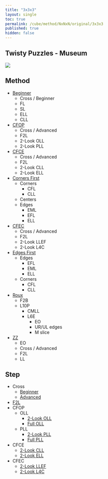 ```yaml
---
title: "3x3x3"
layout: single
toc: true
permalink: /cube/method/NxNxN/original/3x3x3
published: true
hidden: false
---
```


<head>
  <base target="_self">
</head>



## Twisty Puzzles - Museum

<a target="_blank" href="https://twistypuzzles.com/app/museum/museum_showitem.php?pkey=2968">
  <img src="https://twistypuzzles.com/museum/large/02968-03.jpg">
</a>



## Method

- [Beginner](/cube/method/NxNxN/original/3x3x3/beginner)
  - Cross / Beginner
  - FL
  - SL
  - ELL
  - CLL
- [CFOP](/cube/method/NxNxN/original/3x3x3/cfop)
  - Cross / Advanced
  - F2L
  - 2-Look OLL
  - 2-Look PLL
- [CFCE](/cube/method/NxNxN/original/3x3x3/cfce)
  - Cross / Advanced
  - F2L
  - 2-Look CLL
  - 2-Look ELL
- [Corners First](/cube/method/NxNxN/original/3x3x3/corners_first)
  - Corners
    - CFL
    - CLL
  - Centers
  - Edges
    - EML
    - EFL
    - ELL
- [CFEC](/cube/method/NxNxN/original/3x3x3/cfec)
  - Cross / Advanced
  - F2L
  - 2-Look LLEF
  - 2-Look L4C
- [Edges First](/cube/method/NxNxN/original/3x3x3/edges_first)
  - Edges
    - EFL
    - EML
    - ELL
  - Corners
    - CFL
    - CLL
- [Roux](/cube/method/NxNxN/original/3x3x3/roux)
  - F2B
  - L10P
    - CMLL
    - L6E
      - EO
      - UR/UL edges
      - M slice
- [ZZ](/cube/method/NxNxN/original/3x3x3/zz)
  - EO
  - Cross / Advanced
  - F2L
  - LL



## Step

- Cross
  - [Beginner](/cube/method/NxNxN/original/3x3x3/cross/beginner)
  - [Advanced](/cube/method/NxNxN/original/3x3x3/cross/advanced)
- [F2L](/cube/method/NxNxN/original/3x3x3/f2l)
- CFOP
  - OLL
    - [2-Look OLL](/cube/method/NxNxN/original/3x3x3/2_look_oll)
    - [Full OLL](/cube/method/NxNxN/original/3x3x3/full_oll)
  - PLL
    - [2-Look PLL](/cube/method/NxNxN/original/3x3x3/2_look_pll)
    - [Full PLL](/cube/method/NxNxN/original/3x3x3/full_pll)
- CFCE
  - [2-Look CLL](/cube/method/NxNxN/original/3x3x3/2_look_cll)
  - [2-Look ELL](/cube/method/NxNxN/original/3x3x3/2_look_ell)
- CFEC
  - [2-Look LLEF](/cube/method/NxNxN/original/3x3x3/2_look_llef)
  - [2-Look L4C](/cube/method/NxNxN/original/3x3x3/2_look_l4c)
